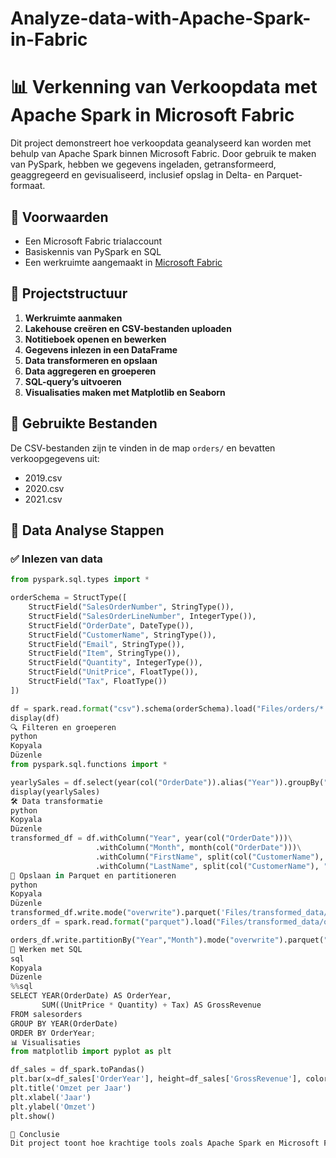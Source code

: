 # Analyze-data-with-Apache-Spark-in-Fabric
# 📊 Verkenning van Verkoopdata met Apache Spark in Microsoft Fabric

Dit project demonstreert hoe verkoopdata geanalyseerd kan worden met behulp van Apache Spark binnen Microsoft Fabric. Door gebruik te maken van PySpark, hebben we gegevens ingeladen, getransformeerd, geaggregeerd en gevisualiseerd, inclusief opslag in Delta- en Parquet-formaat.

## 🧪 Voorwaarden

- Een Microsoft Fabric trialaccount
- Basiskennis van PySpark en SQL
- Een werkruimte aangemaakt in [Microsoft Fabric](https://app.fabric.microsoft.com)

## 🔧 Projectstructuur

1. **Werkruimte aanmaken**
2. **Lakehouse creëren en CSV-bestanden uploaden**
3. **Notitieboek openen en bewerken**
4. **Gegevens inlezen in een DataFrame**
5. **Data transformeren en opslaan**
6. **Data aggregeren en groeperen**
7. **SQL-query’s uitvoeren**
8. **Visualisaties maken met Matplotlib en Seaborn**

## 📁 Gebruikte Bestanden

De CSV-bestanden zijn te vinden in de map `orders/` en bevatten verkoopgegevens uit:
- 2019.csv
- 2020.csv
- 2021.csv

## 🧬 Data Analyse Stappen

### ✅ Inlezen van data

```python
from pyspark.sql.types import *

orderSchema = StructType([
    StructField("SalesOrderNumber", StringType()),
    StructField("SalesOrderLineNumber", IntegerType()),
    StructField("OrderDate", DateType()),
    StructField("CustomerName", StringType()),
    StructField("Email", StringType()),
    StructField("Item", StringType()),
    StructField("Quantity", IntegerType()),
    StructField("UnitPrice", FloatType()),
    StructField("Tax", FloatType())
])

df = spark.read.format("csv").schema(orderSchema).load("Files/orders/*.csv")
display(df)
🔍 Filteren en groeperen
python
Kopyala
Düzenle
from pyspark.sql.functions import *

yearlySales = df.select(year(col("OrderDate")).alias("Year")).groupBy("Year").count().orderBy("Year")
display(yearlySales)
🛠️ Data transformatie
python
Kopyala
Düzenle
transformed_df = df.withColumn("Year", year(col("OrderDate")))\
                   .withColumn("Month", month(col("OrderDate")))\
                   .withColumn("FirstName", split(col("CustomerName"), " ").getItem(0))\
                   .withColumn("LastName", split(col("CustomerName"), " ").getItem(1))
💾 Opslaan in Parquet en partitioneren
python
Kopyala
Düzenle
transformed_df.write.mode("overwrite").parquet('Files/transformed_data/orders')
orders_df = spark.read.format("parquet").load("Files/transformed_data/orders")

orders_df.write.partitionBy("Year","Month").mode("overwrite").parquet("Files/partitioned_data")
🧮 Werken met SQL
sql
Kopyala
Düzenle
%%sql
SELECT YEAR(OrderDate) AS OrderYear,
       SUM((UnitPrice * Quantity) + Tax) AS GrossRevenue
FROM salesorders
GROUP BY YEAR(OrderDate)
ORDER BY OrderYear;
📊 Visualisaties
from matplotlib import pyplot as plt

df_sales = df_spark.toPandas()
plt.bar(x=df_sales['OrderYear'], height=df_sales['GrossRevenue'], color='orange')
plt.title('Omzet per Jaar')
plt.xlabel('Jaar')
plt.ylabel('Omzet')
plt.show()

📌 Conclusie
Dit project toont hoe krachtige tools zoals Apache Spark en Microsoft Fabric samen kunnen worden gebruikt om inzichten te verkrijgen uit ruwe data. Dankzij DataFrames, SQL, en visualisaties is het eenvoudig om trends te ontdekken, data op te schonen, en deze op te slaan in geoptimaliseerde formaten.

